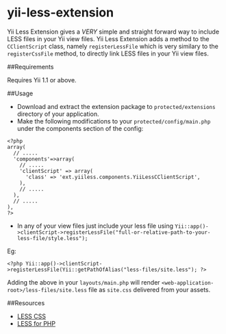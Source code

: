 yii-less-extension
==================

Yii Less Extension gives a _VERY_ simple and straight forward way to include LESS files in your Yii view files. Yii Less Extension adds a method to the `CClientScript` class, namely `registerLessFile` which is very similary to the `registerCssFile` method, to directly link LESS files in your Yii view files.

##Requirements

Requires Yii 1.1 or above.

##Usage
* Download and extract the extension package to `protected/extensions` directory of your application.
* Make the following modifications to your `protected/config/main.php` under the components section of the config:
~~~
<?php 
array(
  // .....
  'components'=>array(
    // .....
    'clientScript' => array(
      'class' => 'ext.yiiless.components.YiiLessCClientScript',
    ),
    // .....
  ),
  // .....
),
?>
~~~

* In any of your view files just include your less file using `Yii::app()->clientScript->registerLessFile("full-or-relative-path-to-your-less-file/style.less");`

Eg: 
~~~
<?php Yii::app()->clientScript->registerLessFile(Yii::getPathOfAlias("less-files/site.less"); ?>
~~~
Adding the above in your `layouts/main.php` will render `<web-application-root>/less-files/site.less` file as `site.css` delivered from your assets.

##Resources

 * [LESS CSS](http://lesscss.org/)
 * [LESS for PHP](http://leafo.net/lessphp/)

